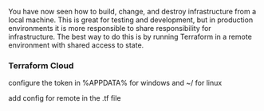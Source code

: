 You have now seen how to build, change, and destroy infrastructure from a local machine. This is great for testing and development, but in production environments it is more responsible to share responsibility for infrastructure. The best way to do this is by running Terraform in a remote environment with shared access to state.

### Terraform Cloud

configure the token in %APPDATA% for windows and ~/ for linux

add config for remote in the .tf file

